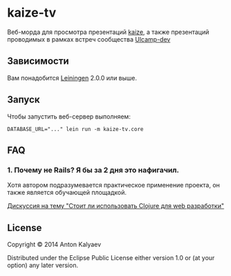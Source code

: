 # kaize-tv

Веб-морда для просмотра презентаций [kaize](https://github.com/kaize), а также
презентаций проводимых в рамках встреч сообщества [Ulcamp-dev](https://www.facebook.com/groups/ulcamp.dev/)

## Зависимости

Вам понадобится [Leiningen][1] 2.0.0 или выше.

[1]: https://github.com/technomancy/leiningen

## Запуск

Чтобы запустить веб-сервер выполняем:

    DATABASE_URL="..." lein run -m kaize-tv.core

## FAQ

### 1. Почему не Rails? Я бы за 2 дня это нафигачил.

Хотя автором подразумевается практическое применение проекта, он также является
обучающей площадкой.

[Дискуссия на тему "Стоит ли использовать Clojure для web разработки"](https://groups.google.com/d/topic/clojure/ZxUUBlYf1ck/discussion)

## License

Copyright © 2014 Anton Kalyaev

Distributed under the Eclipse Public License either version 1.0 or (at
your option) any later version.

